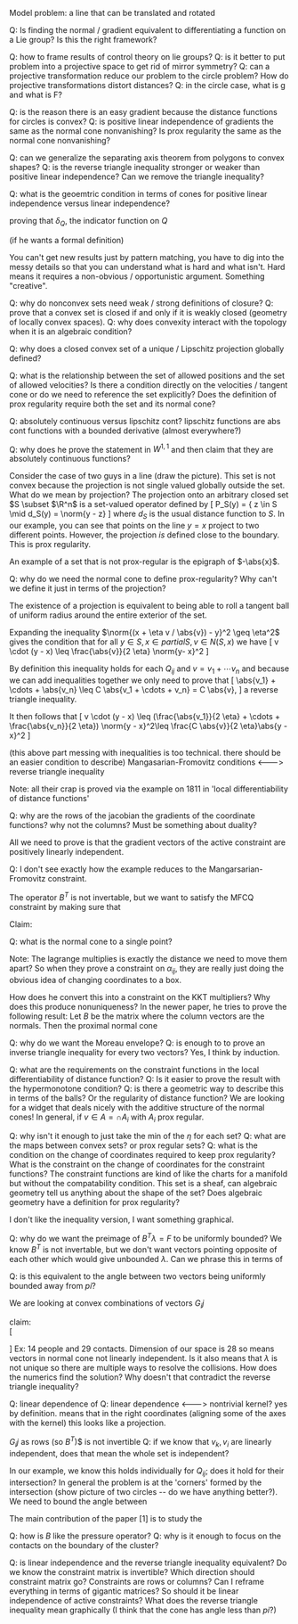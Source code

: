 Model problem: a line that can be translated and rotated

Q: Is finding the normal / gradient equivalent to differentiating a function on a Lie group? Is this the right framework?

Q: how to frame results of control theory on lie groups?
Q: is it better to put problem into a projective space to get rid of mirror symmetry?
Q: can a projective transformation reduce our problem to the circle problem? How do projective transformations distort distances?
Q: in the circle case, what is g and what is F?

Q: is the reason there is an easy gradient because the distance functions for circles is convex?
Q: is positive linear independence of gradients the same as the normal cone nonvanishing? Is prox regularity the same as the normal cone nonvanishing?

Q: can we generalize the separating axis theorem from polygons to convex shapes?
Q: is the reverse triangle inequality stronger or weaker than positive linear independence? Can we remove the triangle inequality?

Q: what is the geoemtric condition in terms of cones for positive linear independence versus linear independence?

proving that $\delta_Q$, the indicator function on $Q$ 

(if he wants a formal definition)


 
You can't get new results just by pattern matching, you have to dig into the messy details so that you can understand what is hard and what isn't. Hard means it requires a non-obvious / opportunistic argument. Something "creative".

Q: why do nonconvex sets need weak / strong definitions of closure?
Q: prove that a convex set is closed if and only if it is weakly closed (geometry of locally convex spaces). 
Q: why does convexity interact with the topology when it is an algebraic condition?

Q: why does a closed convex set of a unique / Lipschitz projection globally defined?

Q: what is the relationship between the set of allowed positions and the set of allowed velocities? Is there a condition directly on the velocities / tangent cone or do we need to reference the set explicitly? Does the definition of prox regularity require both the set and its normal cone? 
 
Q: absolutely continuous versus lipschitz cont? lipschitz functions are abs cont functions with a bounded derivative (almost everywhere?)

Q: why does he prove the statement in $W^{1,1}$ and then claim that they are absolutely continuous functions? 

Consider the case of two guys in a line (draw the picture). This set is not convex because the projection is not single valued globally outside the set. What do we mean by projection? The projection onto an arbitrary closed set $S \subset $\R^n$ is a set-valued operator defined by
\[
	P_S(y) = \{ z \in S \mid d_S(y) = \norm{y - z}
\]
where $d_S$ is the usual distance function to $S$. In our example, you can see that points on the line $y = x$ project to two different points. However, the projection *is* defined close to the boundary. This is prox regularity.

An example of a set that is not prox-regular is the epigraph of $-\abs{x}$.

Q: why do we need the normal cone to define prox-regularity? Why can't we define it just in terms of the projection?

The existence of a projection is equivalent to being able to roll a tangent ball of uniform radius around the entire exterior of the set. 
 
Expanding the inequality $\norm{(x + \eta v / \abs{v}) - y}^2 \geq \eta^2$ gives the condition that for all $y \in S, x \in partial S, v \in N(S, x)$ we have
\[
v \cdot (y - x) \leq \frac{\abs{v}}{2 \eta} \norm{y- x}^2
\]

By definition this inequality holds for each $Q_{ij}$ and $v = v_1 + \cdots v_n$ and because we can add inequalities together we only need to prove that
\[
\abs{v_1} + \cdots + \abs{v_n} \leq C \abs{v_1 + \cdots + v_n} = C \abs{v},
\]
a reverse triangle inequality.

It then follows that
\[
	v \cdot (y - x) \leq (\frac{\abs{v_1}}{2 \eta} + \cdots + \frac{\abs{v_n}}{2 \eta}) \norm{y - x}^2\leq \frac{C \abs{v}}{2 \eta}\abs{y - x}^2
\] 

(this above part messing with inequalities is too technical. there should be an easier condition to describe)
Mangasarian-Fromovitz conditions <---> reverse triangle inequality

Note: all their crap is proved via the example on 1811 in 'local differentiability of distance functions'

Q: why are the rows of the jacobian the gradients of the coordinate functions? why not the columns? Must be something about duality?

All we need to prove is that the gradient vectors of the active constraint are positively linearly independent. 

Q: I don't see exactly how the example reduces to the Mangarsarian-Fromovitz constraint.

The operator $B^T$ is not invertable, but we want to satisfy the MFCQ constraint by making sure that


Claim: 

Q: what is the normal cone to a single point?

Note: The lagrange multiplies is exactly the distance we need to move them apart? So when they prove a constraint on $\alpha_{ij}$, they are really just doing the obvious idea of changing coordinates to a box.


How does he convert this into a constraint on the KKT multipliers? Why does this produce nonuniqueness?
In the newer paper, he tries to prove the following result:
Let $B$ be the matrix where the column vectors are the normals. Then the proximal normal cone 

Q: why do we want the Moreau envelope?
Q: is enough to to prove an inverse triangle inequality for every two vectors? Yes, I think by induction.

Q: what are the requirements on the constraint functions in the local differentiability of distance function?
Q: Is it easier to prove the result with the hypermonotone condition?
Q: is there a geometric way to describe this in terms of the balls? Or the regularity of distance function? We are looking for a widget that deals nicely with the additive structure of the normal cones!
In general, if $v \in A = \cap A_i$ with $A_i$ prox regular.  

Q: why isn't it enough to just take the min of the $\eta$ for each set?
Q: what are the maps between convex sets? or prox regular sets? 
Q: what is the condition on the change of coordinates required to keep prox regularity? What is the constraint on the change of coordinates for the constraint functions? The constraint functions are kind of like the charts for a manifold but without the compatability condition. This set is a sheaf, can algebraic geometry tell us anything about the shape of the set? Does algebraic geometry have a definition for prox regularity?

I don't like the inequality version, I want something graphical.

Q: why do we want the preimage of $B^T \lambda = F$ to be uniformly bounded? We know $B^T$ is not invertable, but we don't want vectors pointing opposite of each other which would give unbounded $\lambda$. Can we phrase this in terms of 


Q: is this equivalent to the angle between two vectors being uniformly bounded away from $pi$?

We are looking at convex combinations of vectors $G_ij$

claim:  
\[

\]
Ex: 14 people and 29 contacts. Dimension of our space is 28 so means vectors in normal cone not linearly independent. Is it also means that $\lambda$ is not unique so there are multiple ways to resolve the collisions. How does the numerics find the solution? Why doesn't that contradict the reverse triangle inequality?

Q: linear dependence of 
Q: linear dependence <---> nontrivial kernel? yes by definition. means that in the right coordinates (aligning some of the axes with the kernel) this looks like a projection.

$G_ij$ as rows (so $B^T$)$ is not invertible
Q: if we know that $v_k, v_i$ are linearly independent, does that mean the whole set is independent?

In our example, we know this holds individually for $Q_{ij}$; does it hold for their intersection? In general the problem is at the 'corners' formed by the intersection (show picture of two circles -- do we have anything better?). We need to bound the angle between 

The main contribution of the paper [1] is to study the 

Q: how is $B$ like the pressure operator?
Q: why is it enough to focus on the contacts on the boundary of the cluster?

Q: is linear independence and the reverse triangle inequality equivalent? Do we know the constraint matrix is invertible? Which direction should constraint matrix go? Constraints are rows or columns? Can I reframe everything in terms of gigantic matrices? So should it be linear independence of active constraints? What does the reverse triangle inequality mean graphically (I think that the cone has angle less than $pi$?)




